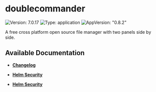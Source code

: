 # doublecommander

![Version: 7.0.17](https://img.shields.io/badge/Version-7.0.17-informational?style=flat-square) ![Type: application](https://img.shields.io/badge/Type-application-informational?style=flat-square) ![AppVersion: "0.8.2"](https://img.shields.io/badge/AppVersion-"0.8.2"-informational?style=flat-square)

A free cross platform open source file manager with two panels side by side.

## Available Documentation

- [**Changelog**](CHANGELOG)

- [**Helm Security**](container-security)

- [**Helm Security**](helm-security)

